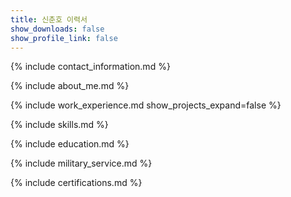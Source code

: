 ```yaml
---
title: 신춘호 이력서
show_downloads: false
show_profile_link: false
---
```


{% include contact_information.md %}

{% include about_me.md %}

{% include work_experience.md show_projects_expand=false %}

{% include skills.md %}

{% include education.md %}

{% include military_service.md %}

{% include certifications.md %}
